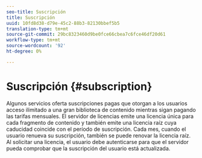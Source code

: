 ```yaml
---
seo-title: Suscripción
title: Suscripción
uuid: 10fd8d38-d79e-45c2-88b3-82130bbef5b5
translation-type: tm+mt
source-git-commit: 29bc8323460d9be0fce66cbea7c6fce46df20d61
workflow-type: tm+mt
source-wordcount: '92'
ht-degree: 0%

---
```



# Suscripción {#subscription}

Algunos servicios oferta suscripciones pagas que otorgan a los usuarios acceso ilimitado a una gran biblioteca de contenido mientras sigan pagando las tarifas mensuales. El servidor de licencias emite una licencia única para cada fragmento de contenido y también emite una licencia raíz cuya caducidad coincide con el período de suscripción. Cada mes, cuando el usuario renueva su suscripción, también se puede renovar la licencia raíz. Al solicitar una licencia, el usuario debe autenticarse para que el servidor pueda comprobar que la suscripción del usuario está actualizada.
